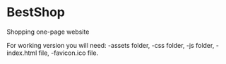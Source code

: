 # BestShop
Shopping one-page website

For working version you will need:
-assets folder,
-css folder,
-js folder,
-index.html file,
-favicon.ico file.
